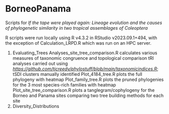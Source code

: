 # BorneoPanama
Scripts for *If the tape were played again: Lineage evolution and the causes of phylogenetic similarity in two tropical assemblages of Coleoptera*

R scripts were run locally using R v4.3.2 in RStudio v2023.09.1+494, with the exception of Calculation_LRPD.R which was run on an HPC server.

1. Evaluating_Trees
Analyses_site_tree_comparison.R calculates various measures of taxonomic congruence and topological comparison
tRI analyses carried out using *https://github.com/tjcreedy/phylostuff/blob/main/taxonomicindices.R*; tSDI clusters manually identified
Plot_4184_tree.R plots the full phylogeny with heatmap
Plot_family_tree.R plots the pruned phylogenies for the 3 most species-rich families with heatmap
Plot_site_tree_comparison.R plots a tanglegram/cophylogeny for the Borneo and Panama sites comparing two tree building methods for each site
3. Diversity_Distributions
